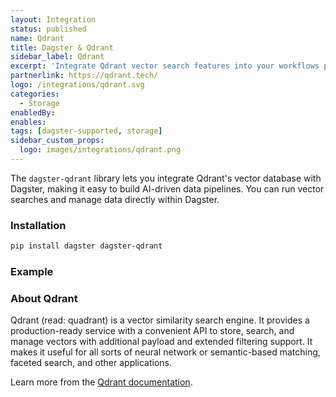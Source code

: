 ```yaml
---
layout: Integration
status: published
name: Qdrant
title: Dagster & Qdrant
sidebar_label: Qdrant
excerpt: 'Integrate Qdrant vector search features into your workflows powered by Dagster.'
partnerlink: https://qdrant.tech/
logo: /integrations/qdrant.svg
categories:
  - Storage
enabledBy:
enables:
tags: [dagster-supported, storage]
sidebar_custom_props:
  logo: images/integrations/qdrant.png
---
```


The `dagster-qdrant` library lets you integrate Qdrant's vector database with Dagster, making it easy to build AI-driven data pipelines. You can run vector searches and manage data directly within Dagster.

### Installation

```bash
pip install dagster dagster-qdrant
```

### Example

<CodeExample path="docs_beta_snippets/docs_beta_snippets/integrations/qdrant.py" language="python" />

### About Qdrant

Qdrant (read: quadrant) is a vector similarity search engine. It provides a production-ready service with a convenient API to store, search, and manage vectors with additional payload and extended filtering support. It makes it useful for all sorts of neural network or semantic-based matching, faceted search, and other applications.

Learn more from the [Qdrant documentation](https://qdrant.tech/).

